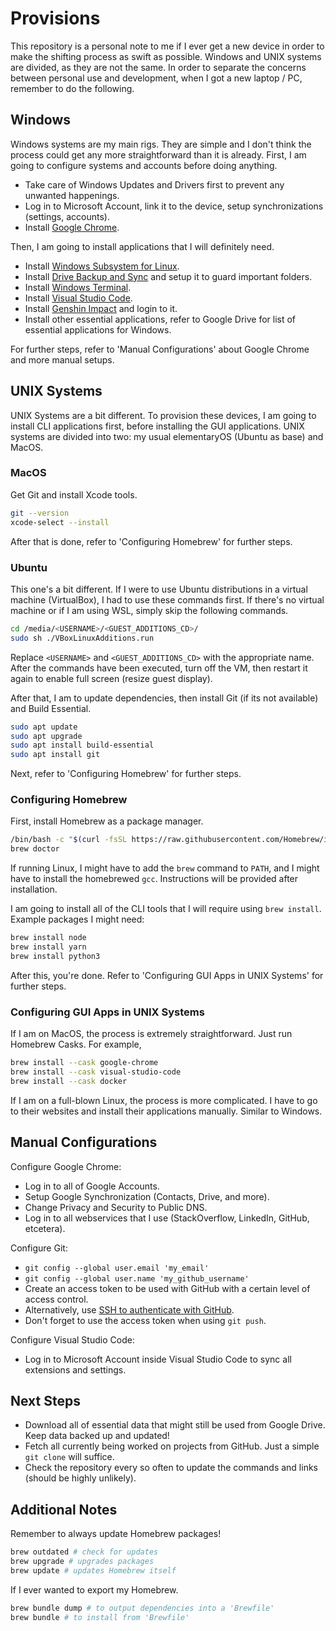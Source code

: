 # Provisions

This repository is a personal note to me if I ever get a new device in order to make the shifting process as swift as possible. Windows and UNIX systems are divided, as they are not the same. In order to separate the concerns between personal use and development, when I got a new laptop / PC, remember to do the following.

## Windows

Windows systems are my main rigs. They are simple and I don't think the process could get any more straightforward than it is already. First, I am going to configure systems and accounts before doing anything.

- Take care of Windows Updates and Drivers first to prevent any unwanted happenings.
- Log in to Microsoft Account, link it to the device, setup synchronizations (settings, accounts).
- Install [Google Chrome](https://www.google.com/chrome/).

Then, I am going to install applications that I will definitely need.

- Install [Windows Subsystem for Linux](https://docs.microsoft.com/en-us/windows/wsl/install-win10).
- Install [Drive Backup and Sync](https://www.google.com/drive/download/) and setup it to guard important folders.
- Install [Windows Terminal](https://docs.microsoft.com/en-us/windows/terminal/get-started).
- Install [Visual Studio Code](https://code.visualstudio.com/).
- Install [Genshin Impact](https://genshin.mihoyo.com/) and login to it.
- Install other essential applications, refer to Google Drive for list of essential applications for Windows.

For further steps, refer to 'Manual Configurations' about Google Chrome and more manual setups.

## UNIX Systems

UNIX Systems are a bit different. To provision these devices, I am going to install CLI applications first, before installing the GUI applications. UNIX systems are divided into two: my usual elementaryOS (Ubuntu as base) and MacOS.

### MacOS

Get Git and install Xcode tools.

```bash
git --version
xcode-select --install
```

After that is done, refer to 'Configuring Homebrew' for further steps.

### Ubuntu

This one's a bit different. If I were to use Ubuntu distributions in a virtual machine (VirtualBox), I had to use these commands first. If there's no virtual machine or if I am using WSL, simply skip the following commands.

```bash
cd /media/<USERNAME>/<GUEST_ADDITIONS_CD>/
sudo sh ./VBoxLinuxAdditions.run
```

Replace `<USERNAME>` and `<GUEST_ADDITIONS_CD>` with the appropriate name. After the commands have been executed, turn off the VM, then restart it again to enable full screen (resize guest display).

After that, I am to update dependencies, then install Git (if its not available) and Build Essential.

```bash
sudo apt update
sudo apt upgrade
sudo apt install build-essential
sudo apt install git
```

Next, refer to 'Configuring Homebrew' for further steps.

### Configuring Homebrew

First, install Homebrew as a package manager.

```bash
/bin/bash -c "$(curl -fsSL https://raw.githubusercontent.com/Homebrew/install/HEAD/install.sh)"
brew doctor
```

If running Linux, I might have to add the `brew` command to `PATH`, and I might have to install the homebrewed `gcc`. Instructions will be provided after installation.

I am going to install all of the CLI tools that I will require using `brew install`. Example packages I might need:

```bash
brew install node
brew install yarn
brew install python3
```

After this, you're done. Refer to 'Configuring GUI Apps in UNIX Systems' for further steps.

### Configuring GUI Apps in UNIX Systems

If I am on MacOS, the process is extremely straightforward. Just run Homebrew Casks. For example,

```bash
brew install --cask google-chrome
brew install --cask visual-studio-code
brew install --cask docker
```

If I am on a full-blown Linux, the process is more complicated. I have to go to their websites and install their applications manually. Similar to Windows.

## Manual Configurations

Configure Google Chrome:

- Log in to all of Google Accounts.
- Setup Google Synchronization (Contacts, Drive, and more).
- Change Privacy and Security to Public DNS.
- Log in to all webservices that I use (StackOverflow, LinkedIn, GitHub, etcetera).

Configure Git:

- `git config --global user.email 'my_email'`
- `git config --global user.name 'my_github_username'`
- Create an access token to be used with GitHub with a certain level of access control.
- Alternatively, use [SSH to authenticate with GitHub](https://docs.github.com/en/github/authenticating-to-github/generating-a-new-ssh-key-and-adding-it-to-the-ssh-agent).
- Don't forget to use the access token when using `git push`.

Configure Visual Studio Code:

- Log in to Microsoft Account inside Visual Studio Code to sync all extensions and settings.

## Next Steps

- Download all of essential data that might still be used from Google Drive. Keep data backed up and updated!
- Fetch all currently being worked on projects from GitHub. Just a simple `git clone` will suffice.
- Check the repository every so often to update the commands and links (should be highly unlikely).

## Additional Notes

Remember to always update Homebrew packages!

```bash
brew outdated # check for updates
brew upgrade # upgrades packages
brew update # updates Homebrew itself
```

If I ever wanted to export my Homebrew.

```bash
brew bundle dump # to output dependencies into a 'Brewfile'
brew bundle # to install from 'Brewfile'
```
